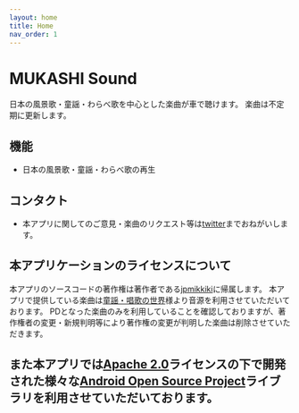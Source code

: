 ```yaml
---
layout: home
title: Home
nav_order: 1
---
```


# MUKASHI Sound
日本の風景歌・童謡・わらべ歌を中心とした楽曲が車で聴けます。
楽曲は不定期に更新します。

## 機能
 - 日本の風景歌・童謡・わらべ歌の再生

## コンタクト
 - 本アプリに関してのご意見・楽曲のリクエスト等は[twitter](https://twitter.com/jpmikkiki)までおねがいします。

## 本アプリケーションのライセンスについて
本アプリのソースコードの著作権は著作者である[jpmikkiki](https://twitter.com/jpmikkiki)に帰属します。
本アプリで提供している楽曲は[童謡・唱歌の世界](https://s-pst.info/douyou-syouka/)様より音源を利用させていただいております。
PDとなった楽曲のみを利用していることを確認しておりますが、著作権者の変更・新規判明等により著作権の変更が判明した楽曲は削除させていただきます。

また本アプリでは[Apache 2.0](https://www.apache.org/licenses/LICENSE-2.0)ライセンスの下で開発された様々な[Android Open Source Project](https://source.android.com/)ライブラリを利用させていただいております。
---